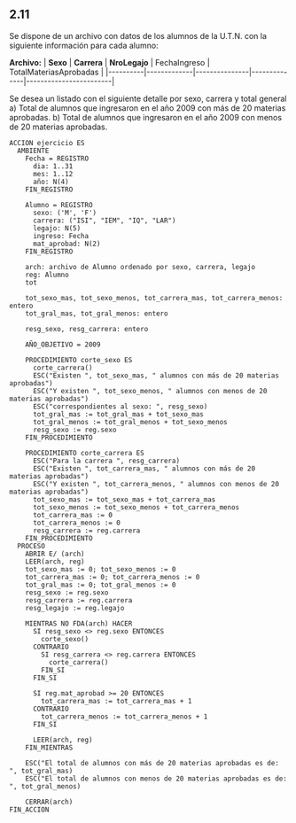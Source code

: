 ## 2.11
Se dispone de un archivo con datos de los alumnos de la U.T.N. con la siguiente información para cada alumno:

**Archivo:**
| **Sexo** | **Carrera** | **NroLegajo** | FechaIngreso | TotalMateriasAprobadas |
|----------|-------------|---------------|--------------|------------------------|

Se desea un listado con el siguiente detalle por sexo, carrera y total general
a) Total de alumnos que ingresaron en el año 2009 con más de 20 materias aprobadas.
b) Total de alumnos que ingresaron en el año 2009 con menos de 20 materias aprobadas.

```
ACCION ejercicio ES
  AMBIENTE
    Fecha = REGISTRO
      dia: 1..31
      mes: 1..12
      año: N(4)
    FIN_REGISTRO

    Alumno = REGISTRO
      sexo: ('M', 'F')
      carrera: ("ISI", "IEM", "IQ", "LAR")
      legajo: N(5)
      ingreso: Fecha
      mat_aprobad: N(2)
    FIN_REGISTRO

    arch: archivo de Alumno ordenado por sexo, carrera, legajo
    reg: Alumno
    tot

    tot_sexo_mas, tot_sexo_menos, tot_carrera_mas, tot_carrera_menos: entero
    tot_gral_mas, tot_gral_menos: entero

    resg_sexo, resg_carrera: entero

    AÑO_OBJETIVO = 2009

    PROCEDIMIENTO corte_sexo ES
      corte_carrera()
      ESC("Existen ", tot_sexo_mas, " alumnos con más de 20 materias aprobadas")
      ESC("Y existen ", tot_sexo_menos, " alumnos con menos de 20 materias aprobadas")
      ESC("correspondientes al sexo: ", resg_sexo)
      tot_gral_mas := tot_gral_mas + tot_sexo_mas
      tot_gral_menos := tot_gral_menos + tot_sexo_menos
      resg_sexo := reg.sexo
    FIN_PROCEDIMIENTO

    PROCEDIMIENTO corte_carrera ES
      ESC("Para la carrera ", resg_carrera)
      ESC("Existen ", tot_carrera_mas, " alumnos con más de 20 materias aprobadas")
      ESC("Y existen ", tot_carrera_menos, " alumnos con menos de 20 materias aprobadas")
      tot_sexo_mas := tot_sexo_mas + tot_carrera_mas
      tot_sexo_menos := tot_sexo_menos + tot_carrera_menos
      tot_carrera_mas := 0
      tot_carrera_menos := 0
      resg_carrera := reg.carrera
    FIN_PROCEDIMIENTO
  PROCESO
    ABRIR E/ (arch)
    LEER(arch, reg)
    tot_sexo_mas := 0; tot_sexo_menos := 0
    tot_carrera_mas := 0; tot_carrera_menos := 0
    tot_gral_mas := 0; tot_gral_menos := 0
    resg_sexo := reg.sexo
    resg_carrera := reg.carrera
    resg_legajo := reg.legajo

    MIENTRAS NO FDA(arch) HACER
      SI resg_sexo <> reg.sexo ENTONCES
        corte_sexo()
      CONTRARIO
        SI resg_carrera <> reg.carrera ENTONCES
          corte_carrera()
        FIN_SI
      FIN_SI

      SI reg.mat_aprobad >= 20 ENTONCES
        tot_carrera_mas := tot_carrera_mas + 1
      CONTRARIO
        tot_carrera_menos := tot_carrera_menos + 1
      FIN_SI

      LEER(arch, reg)
    FIN_MIENTRAS

    ESC("El total de alumnos con más de 20 materias aprobadas es de: ", tot_gral_mas)
    ESC("El total de alumnos con menos de 20 materias aprobadas es de: ", tot_gral_menos)

    CERRAR(arch)
FIN_ACCION
```
